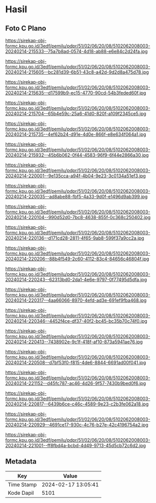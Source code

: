 # Hasil

## Foto C Plano

https://sirekap-obj-formc.kpu.go.id/3edf/pemilu/pdpr/51/02/06/20/08/5102062008003-20240214-215533--75a7b8ad-0574-4d18-ab88-e6e84c2d24fa.jpg

https://sirekap-obj-formc.kpu.go.id/3edf/pemilu/pdpr/51/02/06/20/08/5102062008003-20240214-215605--bc281d39-6b51-43c8-a42d-9d2d8a475d78.jpg

https://sirekap-obj-formc.kpu.go.id/3edf/pemilu/pdpr/51/02/06/20/08/5102062008003-20240214-215635--d17599b9-ec15-4770-90cd-54b3feded60f.jpg

https://sirekap-obj-formc.kpu.go.id/3edf/pemilu/pdpr/51/02/06/20/08/5102062008003-20240214-215704--65b4e59c-25a6-41d0-820f-a109f2345ce5.jpg

https://sirekap-obj-formc.kpu.go.id/3edf/pemilu/pdpr/51/02/06/20/08/5102062008003-20240214-215735--4ef62b24-d91e-4d0e-866f-e8e634f064a1.jpg

https://sirekap-obj-formc.kpu.go.id/3edf/pemilu/pdpr/51/02/06/20/08/5102062008003-20240214-215932--45b6b062-0f44-4583-96f9-6f44e2866a30.jpg

https://sirekap-obj-formc.kpu.go.id/3edf/pemilu/pdpr/51/02/06/20/08/5102062008003-20240214-220001--9e135cca-a94f-4b04-9e23-3c0134a51ef3.jpg

https://sirekap-obj-formc.kpu.go.id/3edf/pemilu/pdpr/51/02/06/20/08/5102062008003-20240214-220035--ad8abe88-fbf5-4a33-9d0f-e1496d9ab399.jpg

https://sirekap-obj-formc.kpu.go.id/3edf/pemilu/pdpr/51/02/06/20/08/5102062008003-20240214-220104--990d52d0-7bc8-4638-855f-0c368c250402.jpg

https://sirekap-obj-formc.kpu.go.id/3edf/pemilu/pdpr/51/02/06/20/08/5102062008003-20240214-220136--d171cd28-2811-4f65-9ab8-599f37a9cc2a.jpg

https://sirekap-obj-formc.kpu.go.id/3edf/pemilu/pdpr/51/02/06/20/08/5102062008003-20240214-220206--88b4f549-2c60-4112-83c4-84656c46804f.jpg

https://sirekap-obj-formc.kpu.go.id/3edf/pemilu/pdpr/51/02/06/20/08/5102062008003-20240214-220243--62313bd0-2da1-4e6e-9797-0f77495d5dfa.jpg

https://sirekap-obj-formc.kpu.go.id/3edf/pemilu/pdpr/51/02/06/20/08/5102062008003-20240214-220317--4aa66066-8970-4efd-ad3e-691ef9fba468.jpg

https://sirekap-obj-formc.kpu.go.id/3edf/pemilu/pdpr/51/02/06/20/08/5102062008003-20240214-220346--4452f4ce-df37-40f2-bc45-bc35b70c74f0.jpg

https://sirekap-obj-formc.kpu.go.id/3edf/pemilu/pdpr/51/02/06/20/08/5102062008003-20240214-220413--7438902e-9c1f-418f-af10-873a5941ae76.jpg

https://sirekap-obj-formc.kpu.go.id/3edf/pemilu/pdpr/51/02/06/20/08/5102062008003-20240214-220508--d7bf53f0-f815-4de6-8844-6691ad00f041.jpg

https://sirekap-obj-formc.kpu.go.id/3edf/pemilu/pdpr/51/02/06/20/08/5102062008003-20240214-221152--d45fc787-ac46-4d26-9f57-7430b9bed0f6.jpg

https://sirekap-obj-formc.kpu.go.id/3edf/pemilu/pdpr/51/02/06/20/08/5102062008003-20240214-220817--6439b6ce-c46c-4589-9e23-c2b3fe062a18.jpg

https://sirekap-obj-formc.kpu.go.id/3edf/pemilu/pdpr/51/02/06/20/08/5102062008003-20240214-220929--4691ce17-930c-4c76-b27e-42c4196754a2.jpg

https://sirekap-obj-formc.kpu.go.id/3edf/pemilu/pdpr/51/02/06/20/08/5102062008003-20240214-221001--ff8fbd4a-bcbd-4d49-9713-45d5cb72c6d2.jpg


## Metadata

| Key        | Value               |
| ---------- | ------------------- |
| Time Stamp | 2024-02-17 13:05:41 |
| Kode Dapil | 5101                |



